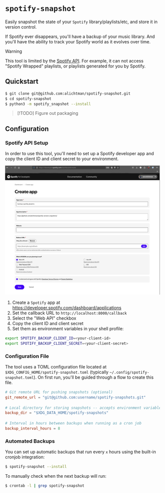# `spotify-snapshot`

Easily snapshot the state of your `Spotify` library/playlists/etc, and store it in version control.

If Spotify ever disappears, you'll have a backup of your music library. And you'll have the ability to track your Spotify world as it evolves over time.

> [!WARNING]  
> This tool is limited by the [Spotify API](https://developer.spotify.com/documentation/web-api/reference/get-users-saved-albums). For example, it can not access "Spotify Wrapped" playlists, or playlists generated for you by Spotify.

## Quickstart

```bash
$ git clone git@github.com:alichtman/spotify-snapshot.git
$ cd spotify-snapshot
$ python3 -m spotify_snapshot --install
```

> [!TODO]
> Figure out packaging

## Configuration

### Spotify API Setup

In order to use this tool, you'll need to set up a Spotify developer app and copy the client ID and client secret to your environment.

![Spotify Developer Dashboard](img/spotify-app-setup.png)

1. Create a `Spotify` app at https://developer.spotify.com/dashboard/applications
2. Set the callback URL to `http://localhost:8000/callback`
3. Select the "Web API" checkbox
4. Copy the client ID and client secret
5. Set them as environment variables in your shell profile:

```bash
export SPOTIFY_BACKUP_CLIENT_ID=<your-client-id>
export SPOTIFY_BACKUP_CLIENT_SECRET=<your-client-secret>
```

### Configuration File

The tool uses a TOML configuration file located at `$XDG_CONFIG_HOME/spotify-snapshot.toml` (typically `~/.config/spotify-snapshot.toml`). On first run, you'll be guided through a flow to create this file.

```toml
# Git remote URL for pushing snapshots (optional)
git_remote_url = "git@github.com:username/spotify-snapshots.git"

# Local directory for storing snapshots -- accepts environment variables
backup_dir = "$XDG_DATA_HOME/spotify-snapshots"

# Interval in hours between backups when running as a cron job
backup_interval_hours = 8
```

### Automated Backups

You can set up automatic backups that run every `x` hours using the built-in cronjob integration:

```bash
$ spotify-snapshot --install
```

To manually check when the next backup will run:

```bash
$ crontab -l | grep spotify-snapshot
```
